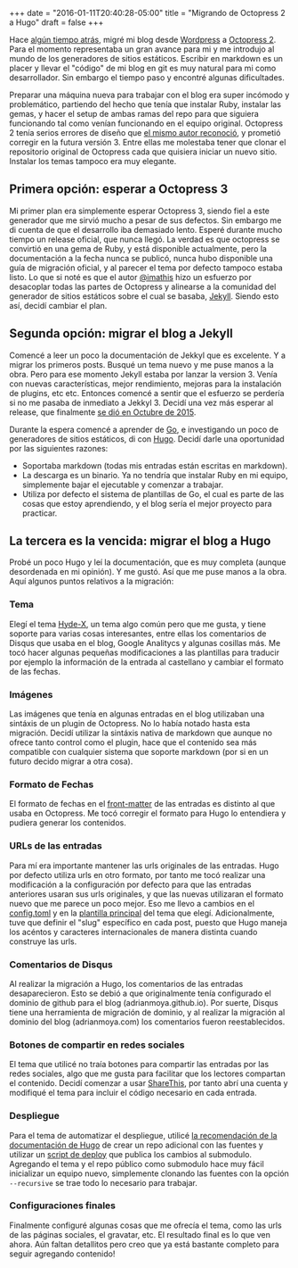 +++
date = "2016-01-11T20:40:28-05:00"
title = "Migrando de Octopress 2 a Hugo"
draft = false 
+++

Hace [algún tiempo atrás](/2012/06/migrando-mi-blog-a-octopress-y-relanzamiento/), migré mi blog desde [Wordpress](https://es.wordpress.org/) a [Octopress 2](http://octopress.org/). Para el momento representaba un gran avance para mi y me introdujo al mundo de los generadores de sitios estáticos. Escribir en markdown es un placer y llevar el "código" de mi blog en git es muy natural para mi como desarrollador. Sin embargo el tiempo paso y encontré algunas dificultades. 

<!--more-->

Preparar una máquina nueva para trabajar con el blog era super incómodo y problemático, partiendo del hecho que tenía que instalar Ruby, instalar las gemas, y hacer el setup de ambas ramas del repo para que siguiera funcionando tal como venían funcionando en el equipo original. Octopress 2 tenía serios errores de diseño que [el mismo autor reconoció](http://octopress.org/2015/01/15/octopress-3.0-is-coming/), y prometió corregir en la futura versión 3. Entre ellas me molestaba tener que clonar el repositorio original de Octopress cada que quisiera iniciar un nuevo sitio. Instalar los temas tampoco era muy elegante. 

## Primera opción: esperar a Octopress 3

Mi primer plan era simplemente esperar Octopress 3, siendo fiel a este generador que me sirvió mucho a pesar de sus defectos. Sin embargo me di cuenta de que el desarrollo iba demasiado lento. Esperé durante mucho tiempo un release oficial, que nunca llegó. La verdad es que octopress se convirtió en una gema de Ruby, y está disponible actualmente, pero la documentación a la fecha nunca se publicó, nunca hubo disponible una guía de migración oficial, y al parecer el tema por defecto tampoco estaba listo. Lo que si noté es que el autor [@imathis](https://twitter.com/imathis) hizo un esfuerzo por desacoplar todas las partes de Octopress y alinearse a la comunidad del generador de sitios estáticos sobre el cual se basaba, [Jekyll](https://jekyllrb.com/). Siendo esto así, decidí cambiar el plan.

## Segunda opción: migrar el blog a Jekyll

Comencé a leer un poco la documentación de Jekkyl que es excelente. Y a migrar los primeros posts. Busqué un tema nuevo y me puse manos a la obra. Pero para ese momento Jekyll estaba por lanzar la version 3. Venía con nuevas características, mejor rendimiento, mejoras para la instalación de plugins, etc etc. Entonces comencé a sentir que el esfuerzo se perdería si no me pasaba de inmediato a Jekkyl 3. Decidí una vez más esperar al release, que finalmente [se dió en Octubre de 2015](http://jekyllrb.com/news/2015/10/26/jekyll-3-0-released/). 

Durante la espera comencé a aprender de [Go](https://golang.org/), e investigando un poco de generadores de sitios estáticos, di con [Hugo](http://gohugo.io/). Decidí darle una oportunidad por las siguientes razones: 

- Soportaba markdown (todas mis entradas están escritas en markdown).
- La descarga es un binario. Ya no tendría que instalar Ruby en mi equipo, simplemente bajar el ejecutable y comenzar a trabajar. 
- Utiliza por defecto el sistema de plantillas de Go, el cual es parte de las cosas que estoy aprendiendo, y el blog sería el mejor proyecto para practicar.

## La tercera es la vencida: migrar el blog a Hugo

Probé un poco Hugo y leí la documentación, que es muy completa (aunque desordenada en mi opinión). Y me gustó. Así que me puse manos a la obra. Aquí algunos puntos relativos a la migración:

### Tema

Elegí el tema [Hyde-X](http://themes.gohugo.io/hyde-x/), un tema algo común pero que me gusta, y tiene soporte para varias cosas interesantes, entre ellas los comentarios de Disqus que usaba en el blog, Google Analitycs y algunas cosillas más. Me tocó hacer algunas pequeñas modificaciones a las plantillas para traducir por ejemplo la información de la entrada al castellano y cambiar el formato de las fechas. 

### Imágenes

Las imágenes que tenía en algunas entradas en el blog utilizaban una sintáxis de un plugin de Octopress. No lo había notado hasta esta migración. Decidí utilizar la sintáxis nativa de markdown que aunque no ofrece tanto control como el plugin, hace que el contenido sea más compatible con cualquier sistema que soporte markdown (por si en un futuro decido migrar a otra cosa).

### Formato de Fechas

El formato de fechas en el [front-matter](http://gohugo.io/content/front-matter/) de las entradas es distinto al que usaba en Octopress. Me tocó corregir el formato para Hugo lo entendiera y pudiera generar los contenidos.

### URLs de las entradas

Para mí era importante mantener las urls originales de las entradas. Hugo por defecto utiliza urls en otro formato, por tanto me tocó realizar una modificación a la configuración por defecto para que las entradas anteriores usaran sus urls originales, y que las nuevas utilizaran el formato nuevo que me parece un poco mejor. Eso me llevo a cambios en el [config.toml](https://github.com/adrianmoya/adrianmoya.com-src/blob/00c99f2655606db51e5a8f9332fc03683a1fa4e2/config.toml#L7-L8) y en la [plantilla principal](https://github.com/adrianmoya/adrianmoya.com-src/blob/00c99f2655606db51e5a8f9332fc03683a1fa4e2/layouts/index.html#L4) del tema que elegí. Adicionalmente, tuve que definir el "slug" específico en cada post, puesto que Hugo maneja los acéntos y caracteres internacionales de manera distinta cuando construye las urls. 

### Comentarios de Disqus

Al realizar la migración a Hugo, los comentarios de las entradas desaparecieron. Esto se debió a que originalmente tenía configurado el dominio de github para el blog (adrianmoya.github.io). Por suerte, Disqus tiene una herramienta de migración de dominio, y al realizar la migración al dominio del blog (adrianmoya.com) los comentarios fueron reestablecidos. 

### Botones de compartir en redes sociales

El tema que utilicé no traía botones para compartir las entradas por las redes sociales, algo que me gusta para facilitar que los lectores compartan el contenido. Decidí comenzar a usar [ShareThis](http://www.sharethis.com/), por tanto abrí una cuenta y modifiqué el tema para incluir el código necesario en cada entrada.

### Despliegue

Para el tema de automatizar el despliegue, utilicé [la recomendación de la documentación de Hugo](http://gohugo.io/tutorials/github-pages-blog/#hosting-personal-organization-pages:fcefb200141ace3e7bfd6542457b7a72) de crear un repo adicional con las fuentes y utilizar un [script de deploy](https://github.com/adrianmoya/adrianmoya.com-src/blob/e2a526c0ed30214c1ba71befd8c2f6b8b4592f39/deploy.sh) que publica los cambios al submodulo. Agregando el tema y el repo público como submodulo hace muy fácil inicializar un equipo nuevo, simplemente clonando las fuentes con la opción `--recursive` se trae todo lo necesario para trabajar. 

### Configuraciones finales

Finalmente configuré algunas cosas que me ofrecía el tema, como las urls de las páginas sociales, el gravatar, etc. El resultado final es lo que ven ahora. Aún faltan detallitos pero creo que ya está bastante completo para seguir agregando contenido!

